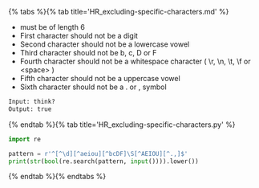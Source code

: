 {% tabs %}{% tab title='HR_excluding-specific-characters.md' %}

* must be of length 6
* First character should not be a digit
* Second character should not be a lowercase vowel
* Third character should not be b, c, D or F
* Fourth character should not be a whitespace character ( \r, \n, \t, \f or \<space> )
* Fifth character should not be a uppercase vowel
* Sixth character should not be a . or , symbol

```txt
Input: think?
Output: true
```

{% endtab %}{% tab title='HR_excluding-specific-characters.py' %}

```py
import re

pattern = r'^[^\d][^aeiou][^bcDF]\S[^AEIOU][^.,]$'
print(str(bool(re.search(pattern, input()))).lower())
```

{% endtab %}{% endtabs %}
